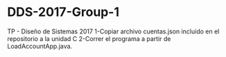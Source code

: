 # DDS-2017-Group-1
TP - Diseño de Sistemas 2017
1-Copiar archivo cuentas.json incluido en el repositorio a la unidad C
2-Correr el programa a partir de LoadAccountApp.java.
